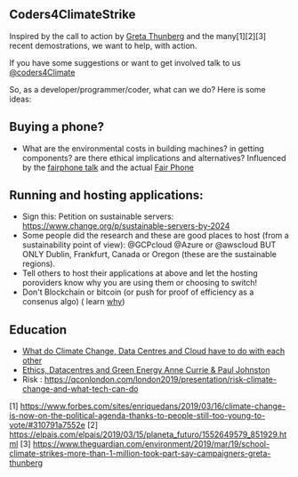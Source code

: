 ## Coders4ClimateStrike

Inspired by the call to action by [Greta Thunberg](https://en.wikipedia.org/wiki/Greta_Thunberg) and the many[1][2][3] recent demostrations, we want to help, with action.

If you have some suggestions or want to get involved talk to us [@coders4Climate](https://twitter.com/Coders4Climate)

So, as a developer/programmer/coder, what can we do? Here is some ideas:

## Buying a phone?
 - What are the environmental costs in building machines? in getting components? are there ethical implications and alternatives? Influenced by the [fairphone talk](https://meaningconference.co.uk/videos/bibi-bleekemolen.php) and the actual [Fair Phone](https://www.fairphone.com/en/)

## Running and hosting applications:
 
 * Sign this: Petition on sustainable servers: https://www.change.org/p/sustainable-servers-by-2024
 * Some people did the research and these are good places to host (from a sustainability point of view): @GCPcloud @Azure or @awscloud BUT ONLY Dublin, Frankfurt, Canada or Oregon (these are the sustainable regions).
 * Tell others to host their applications at above and let the hosting poroviders know why you are using them or choosing to switch!
 * Don't Blockchain or bitcoin (or push for proof of efficiency as a consenus algo) ( learn [why]()) 

## Education
 
 * [What do Climate Change, Data Centres and Cloud have to do with each other](https://t.co/UwidTb3xks)
 * [Ethics, Datacentres and Green Energy Anne Currie & Paul Johnston](https://www.youtube.com/watch?v=y5I3M0-9HKM)
 * Risk : https://qconlondon.com/london2019/presentation/risk-climate-change-and-what-tech-can-do
 
 
 
 [1] https://www.forbes.com/sites/enriquedans/2019/03/16/climate-change-is-now-on-the-political-agenda-thanks-to-people-still-too-young-to-vote/#310791a7552e
 [2] https://elpais.com/elpais/2019/03/15/planeta_futuro/1552649579_851929.html
 [3] https://www.theguardian.com/environment/2019/mar/19/school-climate-strikes-more-than-1-million-took-part-say-campaigners-greta-thunberg
